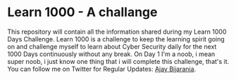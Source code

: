 # Learn 1000 - A challange

This repository will contain all the information shared during my Learn 1000 Days Challenge. Learn 1000 is a challenge to keep the learning spirit going on and challenge myself to learn about Cyber Security daily for the next 1000 Days continuously without any break. On Day 1 I'm a noob, i mean super noob, i just know one thing that i will complete this challenge, that's it. You can follow me on Twitter for Regular Updates: [Ajay Bijarania](https://www.twitter.com/iemajay).


